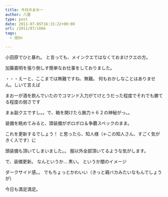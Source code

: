 ```yaml
---
title: 今日のまおー
author: 八雲
type: post
date: 2011-07-05T16:15:22+00:00
url: /2011/07/1666
tags:
  - 信On

---
```

小田原でひと暴れ。 と言っても、メインクエではなくておまけクエの方。
  
加藤嘉明を張り倒しす簡単なお仕事をしておりました。

・・・えーと、ここまでは無難ですね、無難。 何もおかしなことはありません。しいて言えば
  
まおーが酒を飲んでいたのでコマンド入力がてけとうだった程度でそれでも勝てる程度の弱さです
  
まぁ副クエですし。。で、箱を開けたら腕力＋６２の神秘がっ。。
  
装備を眺めてみると、頭装備がボロボロ＆争覇スペックのまま。
  
これを更新するでしょう！ と思ったら、知人様（←この知人さん、すごく気がきく人です）に
  
頭装備も頂いてしまいました。。 服以外全部頂いてるような気がします。

で、装備更新。 なんというか… 黒い。 というか闇のイメージ
  
ダークサイド感。。 でもちょっとかわいい（きっと親バカみたいなもんでしょうが）
  
今日も満足満足。
